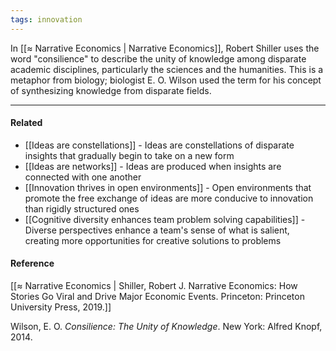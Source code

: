 ```yaml
---
tags: innovation
---
```


In [[≈ Narrative Economics | Narrative Economics]], Robert Shiller uses the word
"consilience" to describe the unity of knowledge among disparate academic
disciplines, particularly the sciences and the humanities. This is a metaphor
from biology; biologist E. O. Wilson used the term for his concept of
synthesizing knowledge from disparate fields.

---

#### Related

- [[Ideas are constellations]] - Ideas are constellations of disparate insights
  that gradually begin to take on a new form
- [[Ideas are networks]] - Ideas are produced when insights are connected with
  one another
- [[Innovation thrives in open environments]] - Open environments that promote
  the free exchange of ideas are more conducive to innovation than rigidly
  structured ones
- [[Cognitive diversity enhances team problem solving capabilities]] - Diverse
  perspectives enhance a team's sense of what is salient, creating more
  opportunities for creative solutions to problems

#### Reference

[[≈ Narrative Economics | Shiller, Robert J. Narrative Economics: How Stories Go Viral and Drive Major Economic Events. Princeton: Princeton University Press, 2019.]]

Wilson, E. O. _Consilience: The Unity of Knowledge_. New York: Alfred
Knopf, 2014.

